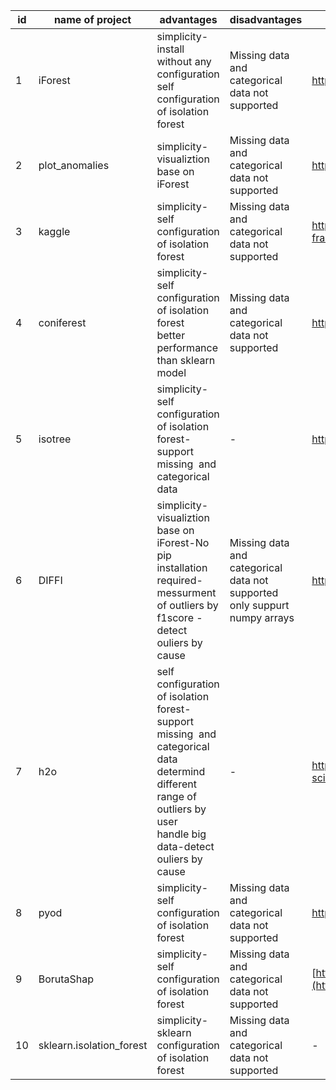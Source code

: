 | id | name of project           | advantages                                                                                                                                                                   | disadvantages                                                                | link                                                                               | sample file                                                                                             |
| -- | ------------------------- | ---------------------------------------------------------------------------------------------------------------------------------------------------------------------------- | ---------------------------------------------------------------------------- | ---------------------------------------------------------------------------------- | ------------------------------------------------------------------------------------------------------- |
| 1  | iForest                   | simplicity-install without any configuration<br>self configuration of isolation forest                                                                                       | Missing data and categorical data not supported                              | https://github.com/donyafoz/iForest                                                |                                                                                                         |
| 2  | plot\_anomalies           | simplicity-visualiztion base on iForest                                                                                                                                      | Missing data and categorical data not supported                              | https://github.com/katjawittfoth/Isolation\_Forest                                 | \[plot\_anomalies\](https://github.com/hamidreza07/isolation-forest/tree/main/sample%20file/BorutaShap) |
| 3  | kaggle                    | simplicity-self configuration of isolation forest                                                                                                                            | Missing data and categorical data not supported                              | https://www.kaggle.com/code/rgaddati/unsupervised-fraud-detection-isolation-forest | \[kaggle\](https://github.com/hamidreza07/isolation-forest/tree/main/sample%20file/BorutaShap)          |
| 4  | coniferest                | simplicity-self configuration of isolation forest<br>better performance than sklearn model                                                                                   | Missing data and categorical data not supported                              | https://github.com/snad-space/coniferest                                           | \[coniferest\](https://github.com/hamidreza07/isolation-forest/tree/main/sample%20file/BorutaShap)      |
| 5  | isotree                   | simplicity-self configuration of isolation forest-support missing  and categorical data                                                                                      | \-                                                                           | https://github.com/david-cortes/isotree                                            | \[isotree\](https://github.com/hamidreza07/isolation-forest/tree/main/sample%20file/BorutaShap)         |
| 6  | DIFFI                     | simplicity-visualiztion base on iForest-No pip installation required-<br>messurment of outliers by f1score -detect ouliers by cause                                          | Missing data and categorical data not supported<br>only suppurt numpy arrays | https://github.com/mattiacarletti/DIFFI                                            | \[DIFFI\](https://github.com/hamidreza07/isolation-forest/tree/main/sample%20file/BorutaShap)           |
| 7  | h2o                       | self configuration of isolation forest-<br>support missing  and categorical data<br>determind different range of outliers by user<br>handle big data-detect ouliers by cause | \-                                                                           | https://docs.h2o.ai/h2o/latest-stable/h2o-docs/data-science/if.html#               | \[h2o\](https://github.com/hamidreza07/isolation-forest/tree/main/sample%20file/BorutaShap)             |
| 8  | pyod                      | simplicity-self configuration of isolation forest                                                                                                                            | Missing data and categorical data not supported                              | https://github.com/yzhao062/pyod                                                   | \[pyod\](https://github.com/hamidreza07/isolation-forest/tree/main/sample%20file/BorutaShap)            |
| 9  | BorutaShap                | simplicity-self configuration of isolation forest                                                                                                                            | Missing data and categorical data not supported                              | [https://github.com/Ekeany/Boruta-Shap](https://github.com/Ekeany/Boruta-Shap)     | \[BorutaShap\](https://github.com/hamidreza07/isolation-forest/tree/main/sample%20file/BorutaShap)      |
| 10 | sklearn.isolation\_forest | simplicity-sklearn configuration of isolation forest                                                                                                                         | Missing data and categorical data not supported                              | \-                                                                                 |                                                                                                         |
